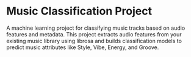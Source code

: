 # Music Classification Project
A machine learning project for classifying music tracks based on audio features and metadata.
This project extracts audio features from your existing music library using librosa and builds classification models to predict music attributes like Style, Vibe, Energy, and Groove.
